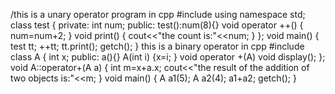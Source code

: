 /this is a unary operator program in cpp
#include<iostream>
using namespace std;
class test
{
private:
int num;
public:
test():num(8){}
void operator ++()
{
num=num+2;
}
void print()
{
cout<<"the count is:"<<num;
}
};
void main()
{
test tt;
++tt;
tt.print();
getch();
}
this is a binary operator in cpp
  #include<iostream>
  class A
  {
  int x;
  public:
  a(){}
  A(int i)
  {x=i; }
  void operator +(A)
  void display();
  };
  void A::operator+(A a)
  {
  int m=x+a.x;
  cout<<"the result of the addition of two objects is:"<<m;
  }
  void main()
  {
  A a1(5);
  A a2(4);
  a1+a2;
  getch();
  }
